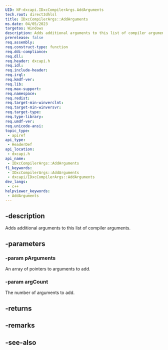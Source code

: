 ```yaml
---
UID: NF:dxcapi.IDxcCompilerArgs.AddArguments
tech.root: direct3dhlsl
title: IDxcCompilerArgs::AddArguments
ms.date: 04/05/2023
targetos: Windows
description: Adds additional arguments to this list of compiler arguments.
prerelease: false
req.assembly: 
req.construct-type: function
req.ddi-compliance: 
req.dll: 
req.header: dxcapi.h
req.idl: 
req.include-header: 
req.irql: 
req.kmdf-ver: 
req.lib: 
req.max-support: 
req.namespace: 
req.redist: 
req.target-min-winverclnt: 
req.target-min-winversvr: 
req.target-type: 
req.type-library: 
req.umdf-ver: 
req.unicode-ansi: 
topic_type:
 - apiref
api_type:
 - HeaderDef
api_location:
 - dxcapi.h
api_name:
 - IDxcCompilerArgs::AddArguments
f1_keywords:
 - IDxcCompilerArgs::AddArguments
 - dxcapi/IDxcCompilerArgs::AddArguments
dev_langs:
 - c++
helpviewer_keywords:
 - AddArguments
---
```


## -description

Adds additional arguments to this list of compiler arguments.

## -parameters

### -param pArguments

An array of pointers to arguments to add.

### -param argCount

The number of arguments to add.

## -returns

## -remarks

## -see-also

